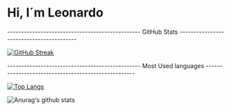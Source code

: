 # Hi, I´m Leonardo

------------------------------------------------ GitHub Stats -----------------------------------------

[![GitHub Streak](http://github-readme-streak-stats.herokuapp.com?user=LeonardoCarvalho01)](https://git.io/streak-stats)

------------------------------------------------ Most Used languages ----------------------------------------------------

[![Top Langs](https://github-readme-stats.vercel.app/api/top-langs/?username=LeonardoCarvalho01)](https://github.com/anuraghazra/github-readme-stats)

![Anurag's github stats](https://github-readme-stats.vercel.app/api?username=LeonardoCarvalho01)

